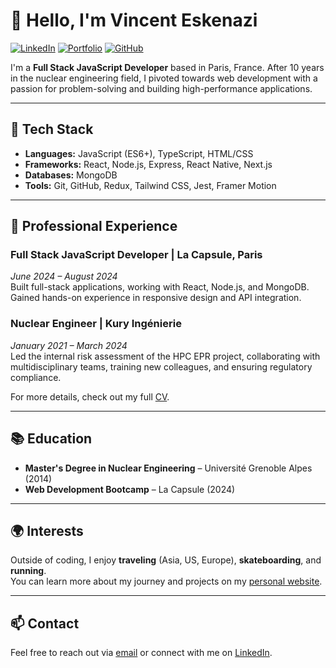 # 👋 Hello, I'm Vincent Eskenazi

[![LinkedIn](https://img.shields.io/badge/LinkedIn-vinesk-blue?style=flat-square&logo=linkedin)](https://linkedin.com/in/vinesk)
[![Portfolio](https://img.shields.io/badge/Portfolio-vinesk-blue?style=flat-square&logo=vercel)](https://vinesk.vercel.app/)
[![GitHub](https://img.shields.io/github/followers/vinesk?label=Follow&style=social)](https://github.com/vinesk)

I'm a **Full Stack JavaScript Developer** based in Paris, France. After 10 years in the nuclear engineering field, I pivoted towards web development with a passion for problem-solving and building high-performance applications.

---

## 🚀 Tech Stack

- **Languages:** JavaScript (ES6+), TypeScript, HTML/CSS
- **Frameworks:** React, Node.js, Express, React Native, Next.js
- **Databases:** MongoDB
- **Tools:** Git, GitHub, Redux, Tailwind CSS, Jest, Framer Motion

---

## 💼 Professional Experience

### Full Stack JavaScript Developer | La Capsule, Paris  
*June 2024 – August 2024*  
Built full-stack applications, working with React, Node.js, and MongoDB. Gained hands-on experience in responsive design and API integration.

### Nuclear Engineer | Kury Ingénierie  
*January 2021 – March 2024*  
Led the internal risk assessment of the HPC EPR project, collaborating with multidisciplinary teams, training new colleagues, and ensuring regulatory compliance.

For more details, check out my full [CV](https://github.com/vinesk).

---

## 📚 Education

- **Master's Degree in Nuclear Engineering** – Université Grenoble Alpes (2014)
- **Web Development Bootcamp** – La Capsule (2024)

---

## 🌍 Interests

Outside of coding, I enjoy **traveling** (Asia, US, Europe), **skateboarding**, and **running**.  
You can learn more about my journey and projects on my [personal website](https://vinesk.vercel.app/).

---

## 📫 Contact

Feel free to reach out via [email](mailto:vinesk.dev@gmail.com) or connect with me on [LinkedIn](https://linkedin.com/in/vinesk).
